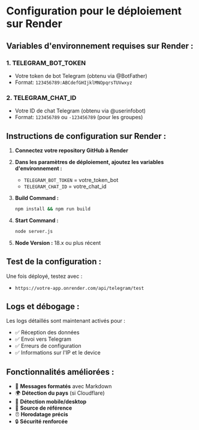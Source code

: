 # Configuration pour le déploiement sur Render

## Variables d'environnement requises sur Render :

### 1. TELEGRAM_BOT_TOKEN
- Votre token de bot Telegram (obtenu via @BotFather)
- Format: `123456789:ABCdefGHIjklMNOpqrsTUVwxyz`

### 2. TELEGRAM_CHAT_ID
- Votre ID de chat Telegram (obtenu via @userinfobot)
- Format: `123456789` ou `-123456789` (pour les groupes)

## Instructions de configuration sur Render :

1. **Connectez votre repository GitHub à Render**
2. **Dans les paramètres de déploiement, ajoutez les variables d'environnement :**
   - `TELEGRAM_BOT_TOKEN` = votre_token_bot
   - `TELEGRAM_CHAT_ID` = votre_chat_id

3. **Build Command :**
   ```bash
   npm install && npm run build
   ```

4. **Start Command :**
   ```bash
   node server.js
   ```

5. **Node Version :** 18.x ou plus récent

## Test de la configuration :

Une fois déployé, testez avec :
- `https://votre-app.onrender.com/api/telegram/test`

## Logs et débogage :

Les logs détaillés sont maintenant activés pour :
- ✅ Réception des données
- ✅ Envoi vers Telegram
- ✅ Erreurs de configuration
- ✅ Informations sur l'IP et le device

## Fonctionnalités améliorées :

- 📱 **Messages formatés** avec Markdown
- 🌍 **Détection du pays** (si Cloudflare)
- 📱 **Détection mobile/desktop**
- 🔗 **Source de référence**
- ⏰ **Horodatage précis**
- 🔒 **Sécurité renforcée**
